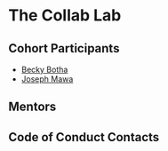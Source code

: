 # The Collab Lab

## Cohort Participants
- [Becky Botha](https://github.com/rb50)
- [Joseph Mawa](https://github.com/nibble0101)
## Mentors

## Code of Conduct Contacts
